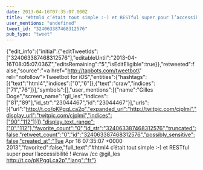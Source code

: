 ```yaml
---
date: 2013-04-16T07:35:07.000Z
title: "#html4 c’était tout simple :-) et RESTful super pour l’accessibilité ! #craw /cc <a href='http://twitter.com/gil_les'>@gil_les</a> http://t.co/pKPgqLca2p″"
user_mentions: "undefined"
tweet_id: "324063387468312576"
pub_type: "tweet"
---
```

{"edit_info":{"initial":{"editTweetIds":["324063387468312576"],"editableUntil":"2013-04-16T08:05:07.036Z","editsRemaining":"5","isEditEligible":true}},"retweeted":false,"source":"<a href=\"http://tapbots.com/tweetbot\" rel=\"nofollow\">Tweetbot for iOS</a>","entities":{"hashtags":[{"text":"html4","indices":["0","6"]},{"text":"craw","indices":["71","76"]}],"symbols":[],"user_mentions":[{"name":"Gilles Doge","screen_name":"gil_les","indices":["81","89"],"id_str":"23044467","id":"23044467"}],"urls":[{"url":"http://t.co/pKPgqLca2p","expanded_url":"http://twitpic.com/cjplmi","display_url":"twitpic.com/cjplmi","indices":["90","112"]}]},"display_text_range":["0","112"],"favorite_count":"0","id_str":"324063387468312576","truncated":false,"retweet_count":"0","id":"324063387468312576","possibly_sensitive":false,"created_at":"Tue Apr 16 07:35:07 +0000 2013","favorited":false,"full_text":"#html4 c’était tout simple :-) et RESTful super pour l’accessibilité ! #craw /cc @gil_les http://t.co/pKPgqLca2p","lang":"fr"}
